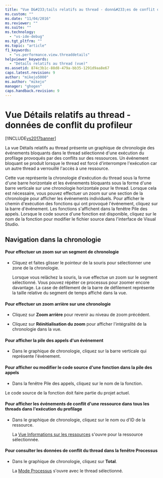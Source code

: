 ```yaml
---
title: "Vue D&#233;tails relatifs au thread - donn&#233;es de conflit du profileur | Microsoft Docs"
ms.custom: ""
ms.date: "11/04/2016"
ms.reviewer: ""
ms.suite: ""
ms.technology: 
  - "vs-ide-debug"
ms.tgt_pltfrm: ""
ms.topic: "article"
f1_keywords: 
  - "vs.performance.view.threaddetails"
helpviewer_keywords: 
  - "Détails relatifs au thread (vue)"
ms.assetid: 874c3b1c-88d8-479a-bb35-1291d9aa8e67
caps.latest.revision: 9
author: "mikejo5000"
ms.author: "mikejo"
manager: "ghogen"
caps.handback.revision: 9
---
```

# Vue D&#233;tails relatifs au thread - donn&#233;es de conflit du profileur
[!INCLUDE[vs2017banner](../code-quality/includes/vs2017banner.md)]

La vue Détails relatifs au thread présente un graphique de chronologie des événements bloquants dans le thread sélectionné d'une exécution du profilage provoqués par des conflits sur des ressources.  Un événement bloquant se produit lorsque le thread est forcé d'interrompre l'exécution car un autre thread a verrouillé l'accès à une ressource.  
  
 Cette vue représente la chronologie d'exécution du thread sous la forme d'une barre horizontale et les événements bloquants sous la forme d'une barre verticale sur une chronologie horizontale pour le thread.  Lorsque cela est nécessaire, vous pouvez effectuer un zoom sur une section de la chronologie pour afficher les événements individuels.  Pour afficher le chemin d'exécution des fonctions qui ont provoqué l'événement, cliquez sur la barre d'événement.  Les fonctions s'affichent dans la fenêtre Pile des appels.  Lorsque le code source d'une fonction est disponible, cliquez sur le nom de la fonction pour modifier le fichier source dans l'interface de Visual Studio.  
  
## Navigation dans la chronologie  
  
#### Pour effectuer un zoom sur un segment de chronologie  
  
-   Cliquez et faites glisser le pointeur de la souris pour sélectionner une zone de la chronologie.  
  
     Lorsque vous relâchez la souris, la vue effectue un zoom sur le segment sélectionné.  Vous pouvez répéter ce processus pour zoomer encore davantage.  La case de défilement de la barre de défilement représente la taille relative du segment de temps affiché dans la vue.  
  
#### Pour effectuer un zoom arrière sur une chronologie  
  
-   Cliquez sur **Zoom arrière** pour revenir au niveau de zoom précédent.  
  
-   Cliquez sur **Réinitialisation du zoom** pour afficher l'intégralité de la chronologie dans la vue.  
  
#### Pour afficher la pile des appels d'un événement  
  
-   Dans le graphique de chronologie, cliquez sur la barre verticale qui représente l'événement.  
  
#### Pour afficher ou modifier le code source d'une fonction dans la pile des appels  
  
-   Dans la fenêtre Pile des appels, cliquez sur le nom de la fonction.  
  
 Le code source de la fonction doit faire partie du projet actuel.  
  
#### Pour afficher les événements de conflit d'une ressource dans tous les threads dans l'exécution du profilage  
  
-   Dans le graphique de chronologie, cliquez sur le nom ou d'ID de la ressource.  
  
     La [Vue Informations sur les ressources](../profiling/resource-details-view-contention-data.md) s'ouvre pour la ressource sélectionnée.  
  
#### Pour consulter les données de conflit du thread dans la fenêtre Processus  
  
-   Dans le graphique de chronologie, cliquez sur **Total**.  
  
     La [Mode Processus](../profiling/process-view-contention-data.md) s'ouvre avec le thread sélectionné.